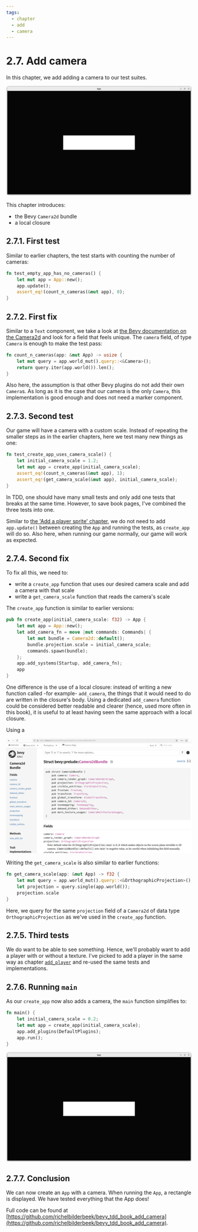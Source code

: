 ```yaml
---
tags:
  - chapter
  - add
  - camera
---
```


# 2.7. Add camera

In this chapter, we add adding a camera to our test suites.

![Our 'add_camera' game](add_camera.png)

This chapter introduces:

- the Bevy `Camera2d` bundle
- a local closure

## 2.7.1. First test

Similar to earlier chapters, the test starts with
counting the number of cameras:

```rust
fn test_empty_app_has_no_cameras() {
    let mut app = App::new();
    app.update();
    assert_eq!(count_n_cameras(&mut app), 0);
}
```

## 2.7.2. First fix

Similar to a `Text` component, we take a look
at [the Bevy documentation on the Camera2d](https://docs.rs/bevy/latest/bevy/prelude/struct.Camera2d.html)
and look for a field that feels unique. The `camera` field, of type `Camera`
is enough to make the test pass:

```rust
fn count_n_cameras(app: &mut App) -> usize {
    let mut query = app.world_mut().query::<&Camera>();
    return query.iter(app.world()).len();
}
```

Also here, the assumption is that other Bevy plugins do not add
their own `Camera`s. As long as it is the case that our camera is the
only `Camera`, this implementation is good enough and does not need
a marker component.

## 2.7.3. Second test

Our game will have a camera with a custom scale.
Instead of repeating the smaller steps as in the earlier chapters,
here we test many new things as one:

```rust
fn test_create_app_uses_camera_scale() {
    let initial_camera_scale = 1.2;
    let mut app = create_app(initial_camera_scale);
    assert_eq!(count_n_cameras(&mut app), 1);
    assert_eq!(get_camera_scale(&mut app), initial_camera_scale);
}
```

In TDD, one should have many small tests and only add one tests that breaks
at the same time. However, to save book pages, I've combined the three
tests into one.

Similar to [the 'Add a player sprite' chapter](add_player_sprite.md),
we do not need to add `app.update()` between creating the `App`
and running the tests, as `create_app` will do so.
Also here, when running our game normally,
our game will work as expected.

## 2.7.4. Second fix

To fix all this, we need to:

- write a `create_app` function that uses our desired camera scale
  and add a camera with that scale
- write a `get_camera_scale` function that reads the camera's scale

The `create_app` function is similar to earlier versions:

```rust
pub fn create_app(initial_camera_scale: f32) -> App {
    let mut app = App::new();
    let add_camera_fn = move |mut commands: Commands| {
        let mut bundle = Camera2d::default();
        bundle.projection.scale = initial_camera_scale;
        commands.spawn(bundle);
    };
    app.add_systems(Startup, add_camera_fn);
    app
}
```

One difference is the use of a local closure: instead of writing
a new function called -for example- `add_camera`, the things that
it would need to do are written in the closure's body.
Using a dedicated `add_camera` function could be considered
better readable and clearer (hence, used more often in this book),
it is useful to at least having seen the same approach with a local closure.

Using a

![The Bevy `Camera2d` documentation](camera2dbundle_documentation.png)

Writing the `get_camera_scale` is also similar to earlier functions:

```rust
fn get_camera_scale(app: &mut App) -> f32 {
    let mut query = app.world_mut().query::<&OrthographicProjection>();
    let projection = query.single(app.world());
    projection.scale
}
```

Here, we query for the same `projection` field of a `Camera2d`
of data type `OrthographicProjection` as we've used in the `create_app`
function.

## 2.7.5. Third tests

We do want to be able to see something. Hence, we'll probably want to
add a player with or without a texture. I've picked to add
a player in the same way as chapter [`add_player`](add_player.md)
and re-used the same tests and implementations.

## 2.7.6. Running `main`

As our `create_app` now also adds a camera, the `main` function
simplifies to:

```rust
fn main() {
    let initial_camera_scale = 0.2;
    let mut app = create_app(initial_camera_scale);
    app.add_plugins(DefaultPlugins);
    app.run();
}
```

![The camera has zoomed in](add_camera.png)

## 2.7.7. Conclusion

We can now create an `App` with a camera.
When running the `App`, a rectangle is displayed.
We have tested everything that the App does!

Full code can be found at [https://github.com/richelbilderbeek/bevy_tdd_book_add_camera](https://github.com/richelbilderbeek/bevy_tdd_book_add_camera).
